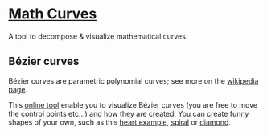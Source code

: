 # [Math Curves](https://pauldubois98.github.io/MathCurves/)

A tool to decompose &amp; visualize mathematical curves.

## Bézier curves

Bézier curves are parametric polynomial curves; see more on the [wikipedia page](https://en.wikipedia.org/wiki/B%C3%A9zier_curve).

This [online tool](https://pauldubois98.github.io/MathCurves/BezierCurves) enable you to visualize Bézier curves (you are free to move the control points etc...) and how they are created.
You can create funny shapes of your own, such as this [heart example](https://pauldubois98.github.io/MathCurves/BezierCurves/index.html?n=10&t=1&animation=on&xs=[286,56,198,310,88,485,262,416,527,288]&ys=[374,214,68,101,378,380,98,71,199,374]),
[spiral](https://pauldubois98.github.io/MathCurves/BezierCurves/index.html?n=13&t=0.3780000000000002&animation=on&xs=[314,312,245,222,364,440,385,207,100,221,417,518,484]&ys=[197,237,243,140,95,183,332,356,206,39,42,187,386]) or
[diamond](https://pauldubois98.github.io/MathCurves/BezierCurves/index.html?n=10&t=0.2050000000000001&animation=on&xs=[331,86,329,80,524,84,526,332,534,338]&ys=[61,334,58,334,334,339,339,61,338,60]).
